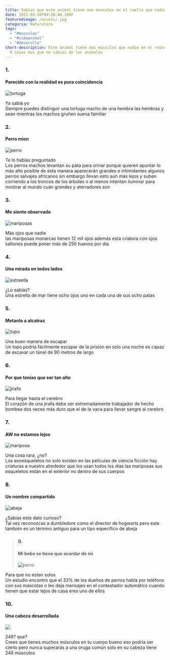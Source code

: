 ```yaml
---
title: Sabías que este animal tiene mas musculos en el cuello que nadie mas?
date: 2021-03-30T04:38:40.100Z
featuredimage: /assets/.jpg
categoria: Naturaleza
tags:
  - "#musculos"
  - "#vidaanimal"
  - "#desarollo"
short-description: Este animal tiene mas musculos que nadie en el reino animal y
  9 cosas mas que no sabias de los animales
---
```

### 1.

#### Parecido con la realidad es pura coincidencia 

![tortuga](/assets/parecido.png "tortuga")

Ya sabía yo  <br/>
Siempre puedes distinguir una tortuga macho de una hembra las hembras y sean mientras los machos gruñen suena familiar



### 2.

#### Perro mion 

![perro](/assets/perromion.jpg "perro")

Te lo habías preguntado <br/>
Los perros machos levantan su pata para orinar porque quieren apuntar lo más alto posible de esta manera aparecerán grandes e intimidantes algunos perros salvajes africanos sin embargo llevan esto aún más lejos y suben corriendo a los troncos de los árboles o al menos intentan iluminar para mostrar al mundo cuán grandes y aterradores son



### 3.

#### Me siento observado 

![mariposas ](/assets/mariposas.jpg "mariposas ")



Más ojos que nadie <br/>
las mariposas monarcas tienen 12 mil ojos además esta criatura con ojos saltones puede poner más de 250 huevos por día

### 4.

#### Una mirada en todos lados 

![estreella](/assets/estrella.jpg "estrella")

¿Lo sabías?<br/>
Una estrella de mar tiene ocho ojos uno en cada una de sus ocho patas



### 5.

#### Metanlo a alcatraz 

![topo](/assets/topo.jpg "topo")

Una buen manera de escapar <br/>
Un topo podría fácilmente escapar de la prisión en solo una noche es capaz de excavar un túnel de 90 metros de largo

### 6.

#### Por que tenias que ser tan alto 

![jirafa](/assets/12.jpg "jirafa")



Para llegar hasta el cerebro <br/>
El corazón de una jirafa debe ser extremadamente trabajador de hecho bombea dos veces más duro que el de la vaca para llevar sangre al cerebro

### 7.

#### AW no estamos lejos 

![mariposa](/assets/21.jpg "mariposas")

Una cosa rara, ¿no?<br/>
Los exoesqueletos no solo existen en las películas de ciencia ficción hay criaturas a nuestro alrededor que los usan todos los días las mariposas sus esqueletos están en el exterior no dentro de sus cuerpos

### 8.

#### Un nombre compartido 

![abeja](/assets/dumbledore.jpg "abeja")

¿Sabías este dato curioso?<br/>
Tal vez reconozcas a dumbledore como el director de hogwarts pero este también es un término antiguo para un tipo específico de abeja

> ### 9.
>
> #### Mi bebe se tiene que acordar de mi 
>
> ![perro](/assets/llamada.jpg "perro")

Para que no esten  solos <br/>
Un estudio encontró que el 33% de los dueños de perros habla por teléfono con sus mascotas o les deja mensajes en el contestador automático cuando tienen que estar lejos de casa eres uno de ellos

### 10.

#### Una cabeza desarrollada 

![](/assets/oruga.jpg)

248? que?<br/>
Crees que tienes muchos músculos en tu cuerpo bueno eso podría ser cierto pero nunca superarás a una oruga común solo en su cabeza tiene 248 músculos